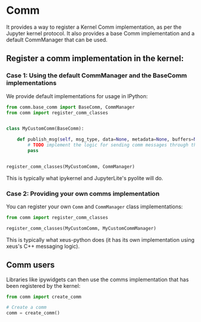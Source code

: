 # Comm

It provides a way to register a Kernel Comm implementation, as per the Jupyter kernel protocol.
It also provides a base Comm implementation and a default CommManager that can be used.

## Register a comm implementation in the kernel:

### Case 1: Using the default CommManager and the BaseComm implementations

We provide default implementations for usage in IPython:

```python
from comm.base_comm import BaseComm, CommManager
from comm import register_comm_classes


class MyCustomComm(BaseComm):

    def publish_msg(self, msg_type, data=None, metadata=None, buffers=None, **keys):
        # TODO implement the logic for sending comm messages through the iopub channel
        pass


register_comm_classes(MyCustomComm, CommManager)
```

This is typically what ipykernel and JupyterLite's pyolite will do.

### Case 2: Providing your own comms implementation

You can register your own ``Comm`` and ``CommManager`` class implementations:

```python
from comm import register_comm_classes

register_comm_classes(MyCustomComm, MyCustomCommManager)
```

This is typically what xeus-python does (it has its own implementation using xeus's C++ messaging logic).

## Comm users

Libraries like ipywidgets can then use the comms implementation that has been registered by the kernel:

```python
from comm import create_comm

# Create a comm
comm = create_comm()
```
